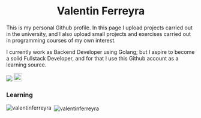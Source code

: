 <h1 align="center">Valentin Ferreyra</h1>
This is my personal Github profile. In this page I upload projects carried out in the university, and I also upload small projects and exercises carried out in programming courses of my own interest.

I currently work as Backend Developer using Golang; but I aspire to become a solid Fullstack Developer, and for that I use this Github account as a learning source.

<a href="mailto:valentinferreyradev@gmail.com"><img src="https://img.shields.io/badge/-valentinferreyradev@gmail.com-D14836?style=flat&logo=Gmail&logoColor=white"/></a>
<a href="https://www.linkedin.com/in/valentinferreyra" target="_blank" rel="noreferrer"><img src="https://raw.githubusercontent.com/danielcranney/readme-generator/main/public/icons/socials/linkedin.svg" width="22" height="22" /></a> 

### Learning
<p><img align="left" src="https://github-readme-stats.vercel.app/api/top-langs?username=valentinferreyra&show_icons=true&locale=en&layout=compact" alt="valentinferreyra" /></p>
<p>&nbsp;<img align="center" src="https://github-readme-stats.vercel.app/api?username=valentinferreyra&show_icons=true&locale=en&theme=tokyonight" alt="valentinferreyra" /></p>
